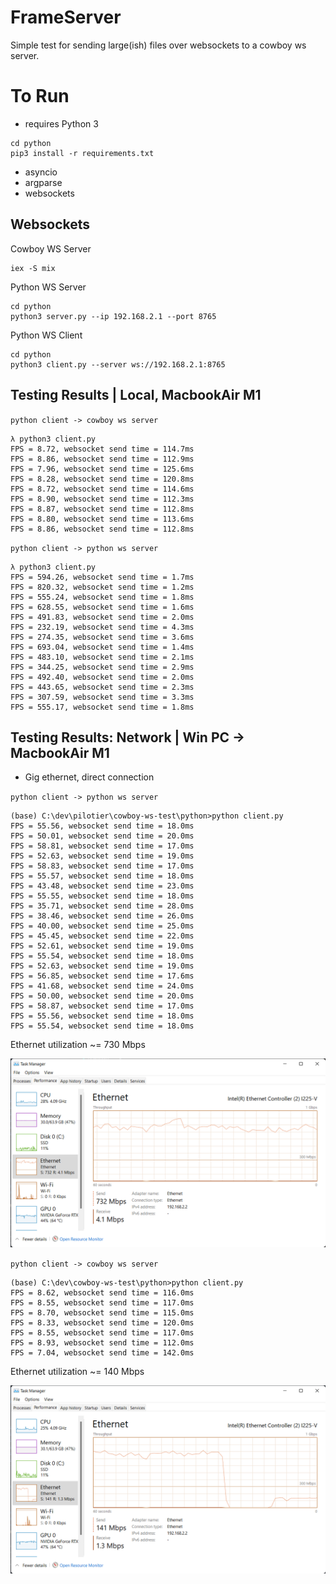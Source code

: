 # FrameServer

Simple test for sending large(ish) files over websockets to a cowboy ws server.

# To Run

- requires Python 3

```
cd python
pip3 install -r requirements.txt
```

- asyncio
- argparse
- websockets

## Websockets

Cowboy WS Server

```
iex -S mix
```

Python WS Server

```
cd python
python3 server.py --ip 192.168.2.1 --port 8765
```

Python WS Client

```
cd python
python3 client.py --server ws://192.168.2.1:8765
```

## Testing Results | Local, MacbookAir M1

`python client -> cowboy ws server`

```
λ python3 client.py
FPS = 8.72, websocket send time = 114.7ms
FPS = 8.86, websocket send time = 112.9ms
FPS = 7.96, websocket send time = 125.6ms
FPS = 8.28, websocket send time = 120.8ms
FPS = 8.72, websocket send time = 114.6ms
FPS = 8.90, websocket send time = 112.3ms
FPS = 8.87, websocket send time = 112.8ms
FPS = 8.80, websocket send time = 113.6ms
FPS = 8.86, websocket send time = 112.8ms
```

`python client -> python ws server`

```
λ python3 client.py
FPS = 594.26, websocket send time = 1.7ms
FPS = 820.32, websocket send time = 1.2ms
FPS = 555.24, websocket send time = 1.8ms
FPS = 628.55, websocket send time = 1.6ms
FPS = 491.83, websocket send time = 2.0ms
FPS = 232.19, websocket send time = 4.3ms
FPS = 274.35, websocket send time = 3.6ms
FPS = 693.04, websocket send time = 1.4ms
FPS = 483.10, websocket send time = 2.1ms
FPS = 344.25, websocket send time = 2.9ms
FPS = 492.40, websocket send time = 2.0ms
FPS = 443.65, websocket send time = 2.3ms
FPS = 307.59, websocket send time = 3.3ms
FPS = 555.17, websocket send time = 1.8ms
```

## Testing Results: Network | Win PC -> MacbookAir M1

- Gig ethernet, direct connection

`python client -> python ws server`

```
(base) C:\dev\pilotier\cowboy-ws-test\python>python client.py
FPS = 55.56, websocket send time = 18.0ms
FPS = 50.01, websocket send time = 20.0ms
FPS = 58.81, websocket send time = 17.0ms
FPS = 52.63, websocket send time = 19.0ms
FPS = 58.83, websocket send time = 17.0ms
FPS = 55.57, websocket send time = 18.0ms
FPS = 43.48, websocket send time = 23.0ms
FPS = 55.55, websocket send time = 18.0ms
FPS = 35.71, websocket send time = 28.0ms
FPS = 38.46, websocket send time = 26.0ms
FPS = 40.00, websocket send time = 25.0ms
FPS = 45.45, websocket send time = 22.0ms
FPS = 52.61, websocket send time = 19.0ms
FPS = 55.54, websocket send time = 18.0ms
FPS = 52.63, websocket send time = 19.0ms
FPS = 56.85, websocket send time = 17.6ms
FPS = 41.68, websocket send time = 24.0ms
FPS = 50.00, websocket send time = 20.0ms
FPS = 58.87, websocket send time = 17.0ms
FPS = 55.56, websocket send time = 18.0ms
FPS = 55.54, websocket send time = 18.0ms
```

Ethernet utilization ~= 730 Mbps

![](./assets/python-ws-server.png)

`python client -> cowboy ws server`

```
(base) C:\dev\cowboy-ws-test\python>python client.py
FPS = 8.62, websocket send time = 116.0ms
FPS = 8.55, websocket send time = 117.0ms
FPS = 8.70, websocket send time = 115.0ms
FPS = 8.33, websocket send time = 120.0ms
FPS = 8.55, websocket send time = 117.0ms
FPS = 8.93, websocket send time = 112.0ms
FPS = 7.04, websocket send time = 142.0ms
```

Ethernet utilization ~= 140 Mbps

![](./assets/cowboy-ws-server.png)
